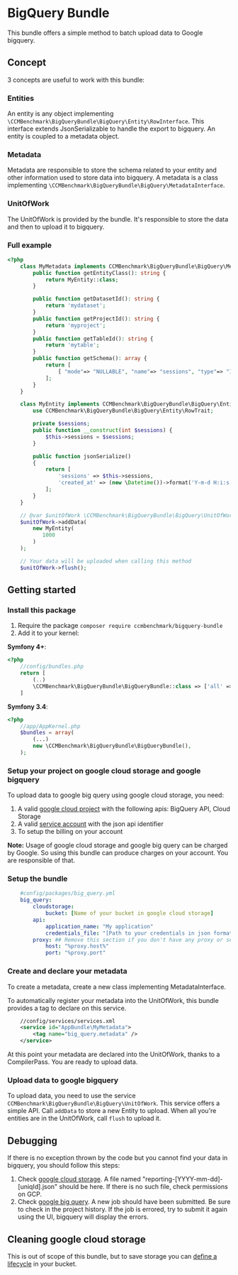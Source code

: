 # BigQuery Bundle

This bundle offers a simple method to batch upload data to Google bigquery.


## Concept

3 concepts are useful to work with this bundle:

### Entities
An entity is any object implementing `\CCMBenchmark\BigQueryBundle\BigQuery\Entity\RowInterface`.
This interface extends JsonSerializable to handle the export to bigquery.
An entity is coupled to a metadata object.

### Metadata
Metadata are responsible to store the schema related to your entity and other information used to store data into bigquery.
A metadata is a class implementing `\CCMBenchmark\BigQueryBundle\BigQuery\MetadataInterface`.

### UnitOfWork
The UnitOfWork is provided by the bundle.
It's responsible to store the data and then to upload it to bigquery.

### Full example

```php
<?php
    class MyMetadata implements CCMBenchmark\BigQueryBundle\BigQuery\MetadataInterface {
        public function getEntityClass(): string {
            return MyEntity::class;
        }

        public function getDatasetId(): string {
            return 'mydataset';
        }
        public function getProjectId(): string {
            return 'myproject';
        }
        public function getTableId(): string {
            return 'mytable';
        }
        public function getSchema(): array {
            return [
                [ "mode"=> "NULLABLE", "name"=> "sessions", "type"=> "INTEGER" ]
            ];
        }
    }

    class MyEntity implements CCMBenchmark\BigQueryBundle\BigQuery\Entity\RowInterface {
        use CCMBenchmark\BigQueryBundle\BigQuery\Entity\RowTrait;

        private $sessions;
        public function __construct(int $sessions) {
            $this->sessions = $sessions;
        }

        public function jsonSerialize()
        {
            return [
                'sessions' => $this->sessions,
                'created_at' => (new \Datetime())->format('Y-m-d H:i:s'),
            ];
        }
    }

    // @var $unitOfWork \CCMBenchmark\BigQueryBundle\BigQuery\UnitOfWork
    $unitOfWork->addData(
        new MyEntity(
           1000
        )
    );

    // Your data will be uploaded when calling this method
    $unitOfWork->flush();
```

## Getting started

### Install this package

1. Require the package `composer require ccmbenchmark/bigquery-bundle`
2. Add it to your kernel:

**Symfony 4+**:

```php
<?php
    //config/bundles.php
    return [
        (..)
        \CCMBenchmark\BigQueryBundle\BigQueryBundle::class => ['all' => true]
    ]
```

**Symfony 3.4**:

```php
<?php
    //app/AppKernel.php
    $bundles = array(
        (...)
        new \CCMBenchmark\BigQueryBundle\BigQueryBundle(),
    );
```

### Setup your project on google cloud storage and google bigquery

To upload data to google big query using google cloud storage, you need:

1. A valid [google cloud project](https://console.cloud.google.com/) with the following apis: BigQuery API, Cloud Storage
2. A valid [service account](https://cloud.google.com/iam/docs/creating-managing-service-accounts) with the json api identifier
3. To setup the billing on your account

**Note:** Usage of google cloud storage and google big query can be charged by Google.
So using this bundle can produce charges on your account. You are responsible of that.


### Setup the bundle

```yml
    #config/packages/big_query.yml
    big_query:
        cloudstorage:
            bucket: [Name of your bucket in google cloud storage]
        api:
            application_name: "My application"
            credentials_file: "[Path to your credentials in json format]"
        proxy: ## Remove this section if you don't have any proxy or set the values to "~"
            host: "%proxy.host%"
            port: "%proxy.port"
```

### Create and declare your metadata
To create a metadata, create a new class implementing MetadataInterface.

To automatically register your metadata into the UnitOfWork, this bundle provides a tag to declare on this service.

```xml
    //config/services/services.xml
    <service id="AppBundle\MyMetadata">
        <tag name="big_query.metadata" />
    </service>
```

At this point your metadata are declared into the UnitOfWork, thanks to a CompilerPass.
You are ready to upload data.

### Upload data to google bigquery
To upload data, you need to use the service `CCMBenchmark\BigQueryBundle\BigQuery\UnitOfWork`.
This service offers a simple API. Call `addData` to store a new Entity to upload.
When all you're entities are in the UnitOfWork, call `flush` to upload it.

## Debugging
If there is no exception thrown by the code but you cannot find your data in bigquery, you should follow this steps:

1. Check [google cloud storage](https://console.cloud.google.com/storage/browser).
A file named "reporting-[YYYY-mm-dd]-[uniqId].json" should be here. If there is no such file, check permissions on GCP.
2. Check [google big query](https://console.cloud.google.com/bigquery).
A new job should have been submitted. Be sure to check in the project history. If the job is errored, try to submit it again using the UI, bigquery will display the errors.

## Cleaning google cloud storage
This is out of scope of this bundle, but to save storage you can [define a lifecycle](https://cloud.google.com/storage/docs/lifecycle) in your bucket.
